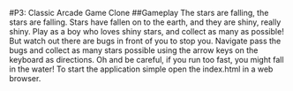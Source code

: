 #P3: Classic Arcade Game Clone
##Gameplay
The stars are falling, the stars are falling. Stars have fallen on to the earth, and they are shiny, really shiny. Play as a boy who loves shiny stars, and collect as many as possible! But watch out there are bugs in front of you to stop you. Navigate pass the bugs and collect as many stars possible using the arrow keys on the keyboard as directions. Oh and be careful, if you run too fast, you might fall in the water!
To start the application simple open the index.html in a web browser.